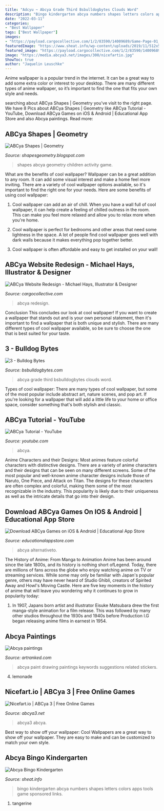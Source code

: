 ```yaml
---
title: "Adcyu ~ Abcya Grade Third Bsbulldogbytes Clouds Word"
description: "Bingo kindergarten abcya numbers shapes letters colors apps tools game sponsored links"
date: "2022-03-11"
categories:
- "Best Wallpaper"
tags: ["Best Wallpaper"]
images:
- "https://payload.cargocollective.com/1/2/83590/14009689/Game-Page-01_1250.png"
featuredImage: "https://www.sheat.info/wp-content/uploads/2019/11/512x512bb_1.jpg"
featured_image: "https://payload.cargocollective.com/1/2/83590/14009689/Game-Page-01_1250.png"
image: "https://media.abcya3.net/images/300/nicefartio.jpg"
ShowToc: true
author: "Jaquelin Leuschke"
---
```



Anime wallpaper is a popular trend in the internet. It can be a great way to add some extra color or interest to your desktop. There are many different types of anime wallpaper, so it’s important to find the one that fits your own style and needs.

	

		
searching about ABCya Shapes | Geometry you've visit to the right page. We have 8 Pics about ABCya Shapes | Geometry like ABCya Tutorial - YouTube, Download ABCya Games on iOS &amp; Android | Educational App Store and also Abcya paintings. Read more:
		
    
## ABCya Shapes | Geometry

<img loading=lazy src="https://3.bp.blogspot.com/-m2w1UhmtW3g/Vuw5RWdmuLI/AAAAAAAAANQ/M6i_Y9kOj84puKgbgORwdxzgLzPj3MKvA/s320/lnl_shapes_game_tcm169-73106.png" onerror="this.onerror=null;this.src='https://tse2.mm.bing.net/th?id=OIP.VCrneUvxdjGIX3rGgVad0wAAAA&amp;pid=15.1';" alt="ABCya Shapes | Geometry">

_Source: shapesgeometry.blogspot.com_

>shapes abcya geometry children activity game. 

	

What are the benefits of cool wallpaper?
Wallpaper can be a great addition to any room. It can add some visual interest and make a home feel more inviting. There are a variety of cool wallpaper options available, so it's important to find the right one for your needs. Here are some benefits of using cool wallpaper: 
1. Cool wallpaper can add an air of chill. When you have a wall full of cool wallpaper, it can help create a feeling of chilled outness in the room. This can make you feel more relaxed and allow you to relax more when you're home. 

2. Cool wallpaper is perfect for bedrooms and other areas that need some lightness in the space. A lot of people find cool wallpaper goes well with dark walls because it makes everything pop together better. 

3. Cool wallpaper is often affordable and easy to get installed on your wall!

    
## ABCya Website Redesign - Michael Hays, Illustrator &amp; Designer

<img loading=lazy src="https://payload.cargocollective.com/1/2/83590/14009689/Game-Page-01_1250.png" onerror="this.onerror=null;this.src='https://tse2.mm.bing.net/th?id=OIP.sejXyfartOt886_HWGVD_gHaF3&amp;pid=15.1';" alt="ABCya Website Redesign - Michael Hays, Illustrator &amp; Designer">

_Source: cargocollective.com_

>abcya redesign. 

	

Conclusion
This concludes our look at cool wallpaper! If you want to create a wallpaper that stands out and is your own personal statement, then it's important to find a wallpaper that is both unique and stylish. There are many different types of cool wallpaper available, so be sure to choose the one that is best suited for your taste.

    
## 3 - Bulldog Bytes

<img loading=lazy src="https://www.bsbulldogbytes.com/uploads/3/7/7/3/37731675/number-race-abcya_1.png" onerror="this.onerror=null;this.src='https://tse2.mm.bing.net/th?id=OIP.ldrWXs0dVsTzHfXCGxShJAAAAA&amp;pid=15.1';" alt="3 - Bulldog Bytes">

_Source: bsbulldogbytes.com_

>abcya grade third bsbulldogbytes clouds word. 

	

Types of cool wallpaper:
There are many types of cool wallpaper, but some of the most popular include abstract art, nature scenes, and pop art. If you're looking for a wallpaper that will add a little life to your home or office space, consider something that's both stylish and classic.

    
## ABCya Tutorial - YouTube

<img loading=lazy src="https://i.ytimg.com/vi/wjJoeQdtwWk/maxresdefault.jpg" onerror="this.onerror=null;this.src='https://tse1.mm.bing.net/th?id=OIP.i4jt119YAg8zOxGuYqizuAHaEK&amp;pid=15.1';" alt="ABCya Tutorial - YouTube">

_Source: youtube.com_

>abcya. 

	

Anime Characters and their Designs: Most animes feature colorful characters with distinctive designs.
There are a variety of anime characters and their designs that can be seen on many different screens. Some of the most popular and well-known anime character designs include those of Naruto, One Piece, and Attack on Titan. The designs for these characters are often complex and colorful, making them some of the most recognizable in the industry. This popularity is likely due to their uniqueness as well as the intricate details that go into their design.

    
## Download ABCya Games On IOS &amp; Android | Educational App Store

<img loading=lazy src="https://www.educationalappstore.com/images/screenshots/app11210/1.jpg" onerror="this.onerror=null;this.src='https://tse3.mm.bing.net/th?id=OIP.H2iXPdFRvsIiXVZtk6JRvAHaJ4&amp;pid=15.1';" alt="Download ABCya Games on iOS &amp; Android | Educational App Store">

_Source: educationalappstore.com_

>abcya alternativeto. 

	

The History of Anime: From Manga to Animation
Anime has been around since the late 1800s, and its history is nothing short ofLegend. Today, there are millions of fans across the globe who enjoy watching anime on TV or streaming services. While some may only be familiar with Japan's popular genre, others may have never heard of Studio Ghibli, creators of Spirited Away and Howl's Moving Castle. Here are five key moments in the history of anime that will leave you wondering why it continues to grow in popularity today:
1) In 1907, Japans born artist and illustrator Eisuke Matsubara drew the first manga-style animation for a film release. This was followed by many other studios throughout the 1930s and 1940s before Production I.G began releasing anime films in earnest in 1954.

    
## Abcya Paintings

<img loading=lazy src="https://www.artranked.com/images/4e/4e9409196bebb77e32416836d307d812.png" onerror="this.onerror=null;this.src='https://tse4.mm.bing.net/th?id=OIP.EcQddiGA6_W9WrEcBh8UEgHaE8&amp;pid=15.1';" alt="Abcya paintings">

_Source: artranked.com_

>abcya paint drawing paintings keywords suggestions related stickers. 

	

4. lemonade 

    
## Nicefart.io | ABCya 3 | Free Online Games

<img loading=lazy src="https://media.abcya3.net/images/300/nicefartio.jpg" onerror="this.onerror=null;this.src='https://tse3.mm.bing.net/th?id=OIP.quO_Kd3mSHOVYmFvo3ieSAAAAA&amp;pid=15.1';" alt="Nicefart.io | ABCya 3 | Free Online Games">

_Source: abcya3.net_

>abcya3 abcya. 

	

Best way to show off your wallpaper:
Cool Wallpapers are a great way to show off your wallpaper. They are easy to make and can be customized to match your own style.

    
## Abcya Bingo Kindergarten

<img loading=lazy src="https://www.sheat.info/wp-content/uploads/2019/11/512x512bb_1.jpg" onerror="this.onerror=null;this.src='https://tse2.mm.bing.net/th?id=OIP.YNZCWoSCto8i-jjmsyEgOAHaHa&amp;pid=15.1';" alt="Abcya Bingo Kindergarten">

_Source: sheat.info_

>bingo kindergarten abcya numbers shapes letters colors apps tools game sponsored links. 

	

1. tangerine 

